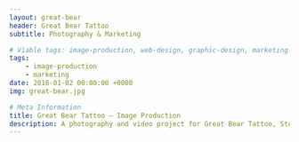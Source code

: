 ```yaml
---
layout: great-bear
header: Great Bear Tattoo
subtitle: Photography & Marketing

# Viable tags: image-production, web-design, graphic-design, marketing
tags:
    - image-production
    - marketing
date: 2018-01-02 00:00:00 +0000
img: great-bear.jpg

# Meta Information
title: Great Bear Tattoo – Image Production
description: A photography and video project for Great Bear Tattoo, Stoke-on-Trent.
---
```

